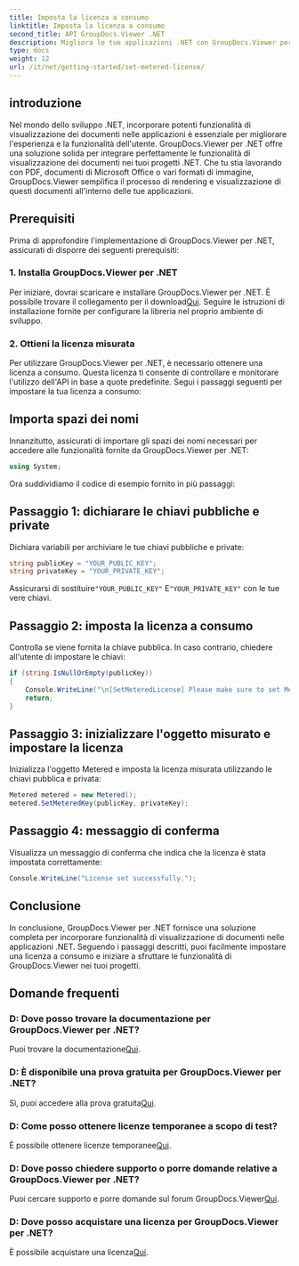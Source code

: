 ```yaml
---
title: Imposta la licenza a consumo
linktitle: Imposta la licenza a consumo
second_title: API GroupDocs.Viewer .NET
description: Migliora le tue applicazioni .NET con GroupDocs.Viewer per una visualizzazione fluida dei documenti. Integra facilmente le funzionalità di rendering dei documenti nei tuoi progetti.
type: docs
weight: 12
url: /it/net/getting-started/set-metered-license/
---
```

## introduzione
Nel mondo dello sviluppo .NET, incorporare potenti funzionalità di visualizzazione dei documenti nelle applicazioni è essenziale per migliorare l'esperienza e la funzionalità dell'utente. GroupDocs.Viewer per .NET offre una soluzione solida per integrare perfettamente le funzionalità di visualizzazione dei documenti nei tuoi progetti .NET. Che tu stia lavorando con PDF, documenti di Microsoft Office o vari formati di immagine, GroupDocs.Viewer semplifica il processo di rendering e visualizzazione di questi documenti all'interno delle tue applicazioni.
## Prerequisiti
Prima di approfondire l'implementazione di GroupDocs.Viewer per .NET, assicurati di disporre dei seguenti prerequisiti:
### 1. Installa GroupDocs.Viewer per .NET
 Per iniziare, dovrai scaricare e installare GroupDocs.Viewer per .NET. È possibile trovare il collegamento per il download[Qui](https://releases.groupdocs.com/viewer/net/). Seguire le istruzioni di installazione fornite per configurare la libreria nel proprio ambiente di sviluppo.
### 2. Ottieni la licenza misurata
Per utilizzare GroupDocs.Viewer per .NET, è necessario ottenere una licenza a consumo. Questa licenza ti consente di controllare e monitorare l'utilizzo dell'API in base a quote predefinite. Segui i passaggi seguenti per impostare la tua licenza a consumo:

## Importa spazi dei nomi
Innanzitutto, assicurati di importare gli spazi dei nomi necessari per accedere alle funzionalità fornite da GroupDocs.Viewer per .NET:
```csharp
using System;
```

Ora suddividiamo il codice di esempio fornito in più passaggi:
## Passaggio 1: dichiarare le chiavi pubbliche e private
Dichiara variabili per archiviare le tue chiavi pubbliche e private:
```csharp
string publicKey = "YOUR_PUBLIC_KEY";
string privateKey = "YOUR_PRIVATE_KEY";
```
 Assicurarsi di sostituire`"YOUR_PUBLIC_KEY"` E`"YOUR_PRIVATE_KEY"` con le tue vere chiavi.
## Passaggio 2: imposta la licenza a consumo
Controlla se viene fornita la chiave pubblica. In caso contrario, chiedere all'utente di impostare le chiavi:
```csharp
if (string.IsNullOrEmpty(publicKey))
{
    Console.WriteLine("\n[SetMeteredLicense] Please make sure to set Metered keys. Learn more at https://Purchase.groupdocs.com/faqs/licensing/metered.");
    return;
}
```
## Passaggio 3: inizializzare l'oggetto misurato e impostare la licenza
Inizializza l'oggetto Metered e imposta la licenza misurata utilizzando le chiavi pubblica e privata:
```csharp
Metered metered = new Metered();
metered.SetMeteredKey(publicKey, privateKey);
```
## Passaggio 4: messaggio di conferma
Visualizza un messaggio di conferma che indica che la licenza è stata impostata correttamente:
```csharp
Console.WriteLine("License set successfully.");
```

## Conclusione
In conclusione, GroupDocs.Viewer per .NET fornisce una soluzione completa per incorporare funzionalità di visualizzazione di documenti nelle applicazioni .NET. Seguendo i passaggi descritti, puoi facilmente impostare una licenza a consumo e iniziare a sfruttare le funzionalità di GroupDocs.Viewer nei tuoi progetti.
## Domande frequenti
### D: Dove posso trovare la documentazione per GroupDocs.Viewer per .NET?
 Puoi trovare la documentazione[Qui](https://reference.groupdocs.com/viewer/net/).
### D: È disponibile una prova gratuita per GroupDocs.Viewer per .NET?
 Sì, puoi accedere alla prova gratuita[Qui](https://releases.groupdocs.com/).
### D: Come posso ottenere licenze temporanee a scopo di test?
 È possibile ottenere licenze temporanee[Qui](https://purchase.groupdocs.com/temporary-license/).
### D: Dove posso chiedere supporto o porre domande relative a GroupDocs.Viewer per .NET?
 Puoi cercare supporto e porre domande sul forum GroupDocs.Viewer[Qui](https://forum.groupdocs.com/c/viewer/9).
### D: Dove posso acquistare una licenza per GroupDocs.Viewer per .NET?
 È possibile acquistare una licenza[Qui](https://purchase.groupdocs.com/buy).